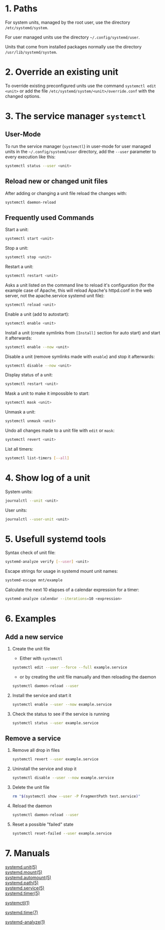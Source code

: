# 1. Paths
For system units, managed by the root user, use the directory `/etc/systemd/system`.

For user managed units use the directory `~/.config/systemd/user`.

Units that come from installed packages normally use the directory `/usr/lib/systemd/system`.

# 2. Override an existing unit
To override existing preconfigured units use the command `systemctl edit <unit>` or add the file `/etc/systemd/system/<unit>/override.conf` with the changed options.

# 3. The service manager `systemctl`

## User-Mode

To run the service manager (`systemctl`) in user-mode for user managed units in the `~/.config/systemd/user` directory, add the `--user` parameter to every execution like this:

```bash
systemctl status --user <unit>
```

## Reload new or changed unit files

After adding or changing a unit file reload the changes with:

```bash
systemctl daemon-reload
```

## Frequently used Commands

Start a unit:

```bash
systemctl start <unit>
```

Stop a unit:

```bash
systemctl stop <unit>
```

Restart a unit:

```bash
systemctl restart <unit>
```

Asks a unit listed on the command line to reload it's configuration (for the example case of Apache, this will reload Apache's httpd.conf in the web server, not the apache.service systemd unit file):

```bash
systemctl reload <unit>
```

Enable a unit (add to autostart):

```bash
systemctl enable <unit>
```

Install a unit (create symlinks from `[Install]` section for auto start) and start it afterwards:

```bash
systemctl enable --now <unit>
```

Disable a unit (remove symlinks made with `enable`) and stop it afterwards:

```bash
systemctl disable --now <unit>
```

Display status of a unit:

```bash
systemctl restart <unit>
```

Mask a unit to make it impossible to start:

```bash
systemctl mask <unit>
```

Unmask a unit:

```bash
systemctl unmask <unit>
```

Undo all changes made to a unit file with `edit` or `mask`:

```bash
systemctl revert <unit>
```

List all timers:

```bash
systemctl list-timers [--all]
```

# 4. Show log of a unit

System units:

```bash
journalctl --unit <unit>
```

User units:

```bash
journalctl --user-unit <unit>
```

# 5. Usefull systemd tools

Syntax check of unit file:

```bash
systemd-analyze verify [--user] <unit>
```

Escape strings for usage in systemd mount unit names:

```bash
systemd-escape mnt/example
```

Calculate the next 10 elapses of a calendar expression for a timer:

```bash
systemd-analyze calendar --iterations=10 <expression>
```

# 6. Examples

## Add a new service

1. Create the unit file

    - Either with `systemctl`

    ```bash
    systemctl edit --user --force --full example.service
    ```

    - or by creating the unit file manually and then reloading the daemon
    
    ```bash
    systemctl daemon-reload --user
    ```

2. Install the service and start it

    ```bash
    systemctl enable --user --now example.service
    ```

3. Check the status to see if the service is running

    ```bash
    systemctl status --user example.service
    ```

## Remove a service

1. Remove all drop in files

    ```bash
    systemctl revert --user example.service
    ```

2. Uninstall the service and stop it

    ```bash
    systemctl disable --user --now example.service
    ```

3. Delete the unit file

    ```bash
    rm "$(systemctl show --user -P FragmentPath test.service)"
    ```

4. Reload the daemon

    ```bash
    systemctl daemon-reload --user
    ```

5. Reset a possible "failed" state

    ```bash
    systemctl reset-failed --user example.service
    ```

# 7. Manuals

[systemd.unit(5)](https://manpages.debian.org/bullseye/systemd/systemd.unit.5.en.html)  
[systemd.mount(5)](https://manpages.debian.org/bullseye/systemd/systemd.mount.5.en.html)  
[systemd.automount(5)](https://manpages.debian.org/bullseye/systemd/systemd.automount.5.en.html)  
[systemd.path(5)](https://manpages.debian.org/bullseye/systemd/systemd.path.5.en.html)  
[systemd.service(5)](https://manpages.debian.org/bullseye/systemd/systemd.service.5.en.html)  
[systemd.timer(5)](https://manpages.debian.org/bullseye/systemd/systemd.timer.5.en.html)

[systemctl(1)](https://manpages.debian.org/bullseye/systemd/systemctl.1.en.html)

[systemd.time(7)](https://manpages.debian.org/bullseye/systemd/systemd.time.7.en.html)

[systemd-analyze(1)](https://manpages.debian.org/bullseye/systemd/systemd-analyze.1.en.html)
